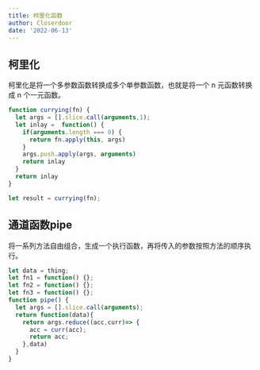 ```yaml
---
title: 柯里化函数
author: Closerdoor
date: '2022-06-13'
---
```


## 柯里化
柯里化是将一个多参数函数转换成多个单参数函数，也就是将一个 n 元函数转换成 n 个一元函数。
```js
function currying(fn) {
  let args = [].slice.call(arguments,1);
  let inlay =  function() {
    if(arguments.length === 0) {
      return fn.apply(this, args)
    }
    args.push.apply(args, arguments)
    return inlay
  }
  return inlay
}

let result = currying(fn);
```
## 通道函数pipe
将一系列方法自由组合，生成一个执行函数，再将传入的参数按照方法的顺序执行。
```js
let data = thing;
let fn1 = function() {};
let fn2 = function() {};
let fn3 = function() {};
function pipe() {
  let args = [].slice.call(arguments);
  return function(data){
    return args.reduce((acc,curr)=> {
      acc = curr(acc);
      return acc;
    },data)
  }
}
```